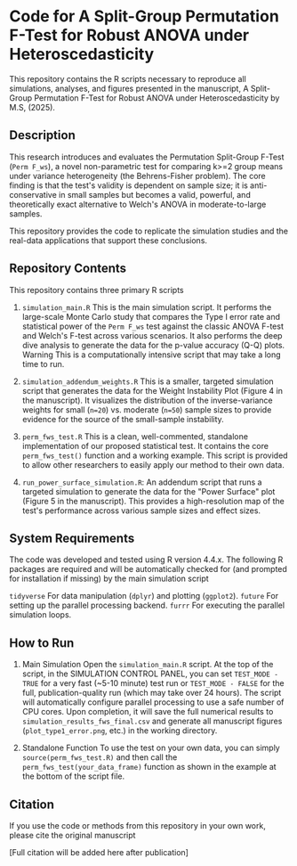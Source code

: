 # Code for A Split-Group Permutation F-Test for Robust ANOVA under Heteroscedasticity

This repository contains the R scripts necessary to reproduce all simulations, analyses, and figures presented in the manuscript, A Split-Group Permutation F-Test for Robust ANOVA under Heteroscedasticity by M.S, (2025).

## Description

This research introduces and evaluates the Permutation Split-Group F-Test (`Perm F_ws`), a novel non-parametric test for comparing k>=2 group means under variance heterogeneity (the Behrens-Fisher problem). The core finding is that the test's validity is dependent on sample size; it is anti-conservative in small samples but becomes a valid, powerful, and theoretically exact alternative to Welch's ANOVA in moderate-to-large samples.

This repository provides the code to replicate the simulation studies and the real-data applications that support these conclusions.

## Repository Contents

This repository contains three primary R scripts

1.  `simulation_main.R` This is the main simulation script. It performs the large-scale Monte Carlo study that compares the Type I error rate and statistical power of the `Perm F_ws` test against the classic ANOVA F-test and Welch's F-test across various scenarios. It also performs the deep dive analysis to generate the data for the p-value accuracy (Q-Q) plots. Warning This is a computationally intensive script that may take a long time to run.

2.  `simulation_addendum_weights.R` This is a smaller, targeted simulation script that generates the data for the Weight Instability Plot (Figure 4 in the manuscript). It visualizes the distribution of the inverse-variance weights for small (`n=20`) vs. moderate (`n=50`) sample sizes to provide evidence for the source of the small-sample instability.

3.  `perm_fws_test.R` This is a clean, well-commented, standalone implementation of our proposed statistical test. It contains the core `perm_fws_test()` function and a working example. This script is provided to allow other researchers to easily apply our method to their own data.
4. `run_power_surface_simulation.R`: An addendum script that runs a targeted simulation to generate the data for the "Power Surface" plot (Figure 5 in the manuscript). This provides a high-resolution map of the test's performance across various sample sizes and effect sizes.

## System Requirements

The code was developed and tested using R version 4.4.x. The following R packages are required and will be automatically checked for (and prompted for installation if missing) by the main simulation script

   `tidyverse` For data manipulation (`dplyr`) and plotting (`ggplot2`).
   `future` For setting up the parallel processing backend.
   `furrr` For executing the parallel simulation loops.

## How to Run

1.  Main Simulation
       Open the `simulation_main.R` script.
       At the top of the script, in the SIMULATION CONTROL PANEL, you can set `TEST_MODE - TRUE` for a very fast (~5-10 minute) test run or `TEST_MODE - FALSE` for the full, publication-quality run (which may take over 24 hours).
       The script will automatically configure parallel processing to use a safe number of CPU cores.
       Upon completion, it will save the full numerical results to `simulation_results_fws_final.csv` and generate all manuscript figures (`plot_type1_error.png`, etc.) in the working directory.

2.  Standalone Function
       To use the test on your own data, you can simply `source(perm_fws_test.R)` and then call the `perm_fws_test(your_data_frame)` function as shown in the example at the bottom of the script file.

## Citation

If you use the code or methods from this repository in your own work, please cite the original manuscript

[Full citation will be added here after  publication]
